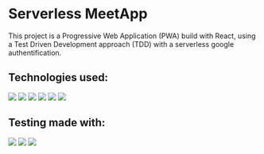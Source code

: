 # Serverless MeetApp
This project is a Progressive Web Application (PWA) build with React, using a Test Driven Development approach (TDD) with a serverless google authentification.

## Technologies used:
<p>
  <img src="https://img.shields.io/badge/HTML-05122A?style=flat&logo=HTML5">
  <img src="https://img.shields.io/badge/CSS-05122A?style=flat&logo=CSS3&logoColor=2965F1">
  <img src="https://img.shields.io/badge/JavaScript-05122A?style=flat&logo=JavaScript">
  <img src="https://img.shields.io/badge/React-05122A?style=flat&logo=React">
  <img src="https://img.shields.io/badge/Amazon%20AWS-05122A?style=flat&logo=Amazon-AWS&logoColor=F79919">
  <img src="https://img.shields.io/badge/npm-05122A?style=flat&logo=npm">
  </p>
  
  ## Testing made with:
  <p>
  <img src="https://img.shields.io/badge/Jest-05122A?style=flat&logo=Jest&logoColor=944058">
  <img src="https://img.shields.io/badge/Cucumber-05122A?style=flat&logo=Cucumber">
  <img src="https://img.shields.io/badge/Puppeteer-05122A?style=flat&logo=Puppeteer">
  </p>
